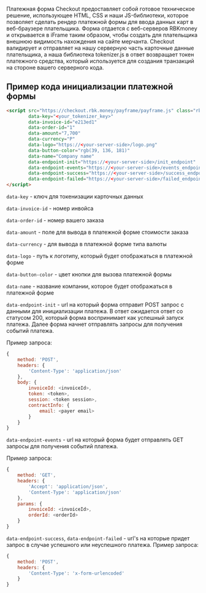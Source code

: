 Платежная форма Checkout предоставляет собой готовое техническое решение, использующее HTML, CSS и наши JS-библиотеки, которое позволяет сделать рендер платежной формы для ввода данных карт в веб-браузере плательщика. Форма отдается с веб-серверов RBKmoney и открывается в iFrame таким образом, чтобы создать для плательщика внешнюю видимость нахождения на сайте мерчанта.
Checkout валидирует и отправляет на нашу серверную часть карточные данные плательщика, а наша библиотека tokenizer.js в ответ возвращает токен платежного средства, который используется для создания транзакций на стороне вашего серверного кода.

## Пример кода инициализации платежной формы

```html
<script src="https://checkout.rbk.money/payframe/payframe.js" class="rbkmoney-checkout"
        data-key="<your_tokenizer_key>"
        data-invoice-id="e213ed1"
        data-order-id="1"
        data-amount="7,700"
        data-currency="Р"
        data-logo="https://<your-server-side>/logo.png"
        data-button-color="rgb(39, 136, 181)"
        data-name="Company name"
        data-endpoint-init="https://<your-server-side>/init_endpoint"
        data-endpoint-events="https://<your-server-side>/events_endpoint"
        data-endpoint-success="https://<your-server-side>/success_endpoint"
        data-endpoint-failed="https://<your-server-side>/failed_endpoint">
</script>
```
``data-key`` - ключ для токенизации карточных данных

``data-invoice-id`` - номер инвойса

``data-order-id`` - номер вашего заказа

``data-amount`` - поле для вывода в платежной форме стоимости заказа

``data-currency`` - для вывода в платежной форме типа валюты

``data-logo`` - путь к логотипу, который будет отображаться в платежной форме

``data-button-color`` - цвет кнопки для вызова платежной формы

``data-name`` - название компании, которое будет отображаться в платежной форме

``data-endpoint-init`` - url на который форма отправит POST запрос с данными для инициализации платежа. В ответ ожидается ответ
со статусом 200, который форма воспринимает как успешный запуск платежа. Далее форма начнет отправлять запросы для получения событий платежа.

Пример запроса:
```js
{
    method: 'POST',
    headers: {
        'Content-Type': 'application/json'
    },
    body: {
        invoiceId: <invoiceId>,
        token: <token>,
        session: <token session>,
        contractInfo: {
            email: <payer email>
        }
    }
}
```

``data-endpoint-events`` - url на который форма будет отправлять GET запросы для получения событий платежа.

Пример запроса:
```js
{
    method: 'GET',
    headers: {
        'Accept': 'application/json',
        'Content-Type': 'application/json'
    },
    params: {
        invoiceId: <invoiceId>,
        orderId: <orderId>
    }
}
```

``data-endpoint-success``, ``data-endpoint-failed`` - url's на которые придет запрос в случае успешного или неуспешного платежа.
Пример запроса:

```js
{
    method: 'POST',
    headers: {
        'Content-Type': 'x-form-urlencoded'
    }
}
```
